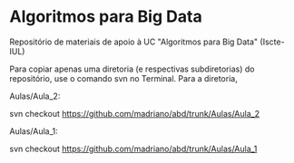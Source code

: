 # Algoritmos para Big Data

Repositório de materiais de apoio à UC "Algoritmos para Big Data" (Iscte-IUL)

Para copiar apenas uma diretoria (e respectivas subdiretorias) do repositório, use o comando svn no Terminal. Para a diretoria,

Aulas/Aula_2:

svn checkout https://github.com/madriano/abd/trunk/Aulas/Aula_2

Aulas/Aula_1:

svn checkout https://github.com/madriano/abd/trunk/Aulas/Aula_1
